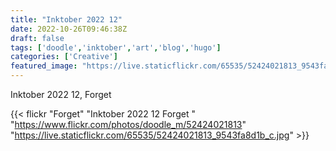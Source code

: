 ```yaml
---
title: "Inktober 2022 12"
date: 2022-10-26T09:46:38Z
draft: false
tags: ['doodle','inktober','art','blog','hugo']
categories: ['Creative']
featured_image: "https://live.staticflickr.com/65535/52424021813_9543fa8d1b_c.jpg"
---
```


Inktober 2022 12, Forget


{{< flickr "Forget"
           "Inktober 2022 12 Forget "
           "https://www.flickr.com/photos/doodle_m/52424021813"
           "https://live.staticflickr.com/65535/52424021813_9543fa8d1b_c.jpg" >}}